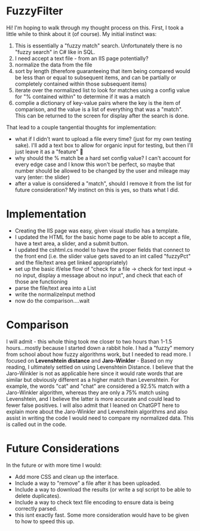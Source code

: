# FuzzyFilter

Hi! I'm hoping to walk through my thought process on this.
First, I took a little while to think about it (of course). My initial instinct was:
1. This is essentially a "fuzzy match" search. Unfortunately there is no "fuzzy search" in C# like in SQL. 
2. I need accept a text file - from an IIS page potentially?
3. normalize the data from the file
4. sort by length (therefore guaranteeing that item being compared would be less than or equal to subsequent items, and can be partially or completely contained within those subsequent items)
5. iterate over the normalized list to look for matches using a config value for "% contained within" to determine if it was a match
6. complie a dictionary of key-value pairs where the key is the item of comparison, and the value is a list of everything that was a "match". This can be returned to the screen for display after the search is done.

That lead to a couple tangential thoughts for implementation:
- what if I didn't want to upload a file every time? (just for my own testing sake). I'll add a text box to allow for organic input for testing, but then I'll just leave it as a "feature" 🙂
- why should the % match be a hard set config value? I can't account for every edge case and I know this won't be perfect, so maybe that number should be allowed to be changed by the user and mileage may vary (enter: the slider)
- after a value is considered a "match", should I remove it from the list for future consideration? My instinct on this is yes, so thats what I did.

# Implementation
- Creating the IIS page was easy, given visual studio has a template.
- I updated the HTML for the basic home page to be able to accept a file, have a text area, a slider, and a submit button.
- I updated the cshtml.cs model to have the proper fields that connect to the front end (i.e. the slider value gets saved to an int called "fuzzyPct" and the file/text area get linked appropriately)
- set up the basic if/else flow of "check for a file -> check for text input -> no input, display a message about no input", and check that each of those are functioning
- parse the file/text area into a List<string>
- write the normalizeInput method
- now do the comparison....wait

# Comparison
I will admit - this whole thing took me closer to two hours than 1-1.5 hours...mostly because I started down a rabbit hole. I had a "fuzzy" memory from school about how fuzzy algorithms work, but I needed to read more.
I focused on **Levenshtein distance** and **Jaro-Winkler** - Based on my reading, I ultimately settled on using Levenshtein Distance. I believe that the Jaro-Winkler is not as applicable here since it would rate words that are similar but obviously different as a higher match than Levenshtein. 
For example, the words "cat" and "chat" are considered a 92.5% match with a Jaro-Winkler algorithm, whereas they are only a 75% match using Levenshtein, and I believe the latter is more accurate and could lead to fewer false positives. 
I will also admit that I leaned on ChatGPT here to explain more about the Jaro-Winkler and Levenshtein algorithms and also assist in writing the code I would need to compare my normalized data. This is called out in the code.

# Future Considerations
In the future or with more time I would:
- Add more CSS and clean up the interface.
- Include a way to "remove" a file after it has been uploaded.
- Include a way to download the results (or write a sql script to be able to delete duplicates).
- Include a way to check text file encoding to ensure data is being correctly parsed.
- this isnt exactly fast. Some more consideration would have to be given to how to speed this up.
